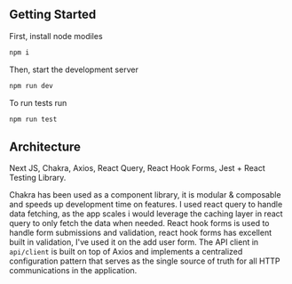 ## Getting Started

First, install node modiles

```bash
npm i
```

Then, start the development server

```bash
npm run dev
```

To run tests run

```bash
npm run test
```

## Architecture

Next JS, Chakra, Axios, React Query, React Hook Forms, Jest + React Testing Library.

Chakra has been used as a component library, it is modular & composable and speeds up development time on features.
I used react query to handle data fetching, as the app scales i would leverage the caching layer in react query to only fetch the data when needed.
React hook forms is used to handle form submissions and validation, react hook forms has excellent built in validation, I've used it on the add user form.
The API client in `api/client` is built on top of Axios and implements a centralized configuration pattern that serves as the single source of truth for all HTTP communications in the application.
